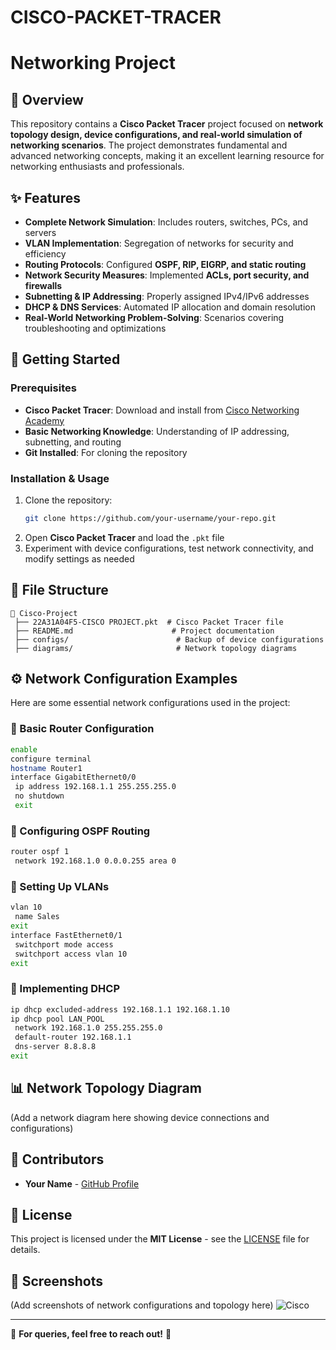 # CISCO-PACKET-TRACER
# Networking Project

## 📌 Overview
This repository contains a **Cisco Packet Tracer** project focused on **network topology design, device configurations, and real-world simulation of networking scenarios**. The project demonstrates fundamental and advanced networking concepts, making it an excellent learning resource for networking enthusiasts and professionals.

## ✨ Features
- **Complete Network Simulation**: Includes routers, switches, PCs, and servers
- **VLAN Implementation**: Segregation of networks for security and efficiency
- **Routing Protocols**: Configured **OSPF, RIP, EIGRP, and static routing**
- **Network Security Measures**: Implemented **ACLs, port security, and firewalls**
- **Subnetting & IP Addressing**: Properly assigned IPv4/IPv6 addresses
- **DHCP & DNS Services**: Automated IP allocation and domain resolution
- **Real-World Networking Problem-Solving**: Scenarios covering troubleshooting and optimizations

## 🚀 Getting Started
### Prerequisites
- **Cisco Packet Tracer**: Download and install from [Cisco Networking Academy](https://www.netacad.com/)
- **Basic Networking Knowledge**: Understanding of IP addressing, subnetting, and routing
- **Git Installed**: For cloning the repository

### Installation & Usage
1. Clone the repository:
   ```bash
   git clone https://github.com/your-username/your-repo.git
   ```
2. Open **Cisco Packet Tracer** and load the `.pkt` file
3. Experiment with device configurations, test network connectivity, and modify settings as needed

## 📂 File Structure
```
📂 Cisco-Project
 ├── 22A31A04F5-CISCO PROJECT.pkt  # Cisco Packet Tracer file
 ├── README.md                      # Project documentation
 ├── configs/                        # Backup of device configurations
 ├── diagrams/                       # Network topology diagrams
```

## ⚙️ Network Configuration Examples
Here are some essential network configurations used in the project:

### 📌 Basic Router Configuration
```bash
enable
configure terminal
hostname Router1
interface GigabitEthernet0/0
 ip address 192.168.1.1 255.255.255.0
 no shutdown
 exit
```

### 📌 Configuring OSPF Routing
```bash
router ospf 1
 network 192.168.1.0 0.0.0.255 area 0
```

### 📌 Setting Up VLANs
```bash
vlan 10
 name Sales
exit
interface FastEthernet0/1
 switchport mode access
 switchport access vlan 10
exit
```

### 📌 Implementing DHCP
```bash
ip dhcp excluded-address 192.168.1.1 192.168.1.10
ip dhcp pool LAN_POOL
 network 192.168.1.0 255.255.255.0
 default-router 192.168.1.1
 dns-server 8.8.8.8
exit
```

## 📊 Network Topology Diagram
(Add a network diagram here showing device connections and configurations)

## 🤝 Contributors
- **Your Name** - [GitHub Profile](https://github.com/SuryaTeja200405)

## 📜 License
This project is licensed under the **MIT License** - see the [LICENSE](LICENSE) file for details.

## 📸 Screenshots
(Add screenshots of network configurations and topology here)
![Cisco](https://github.com/user-attachments/assets/1cf07c12-619a-4a0f-ba9f-7862620a75a1)


---
📧 **For queries, feel free to reach out!** 🚀
